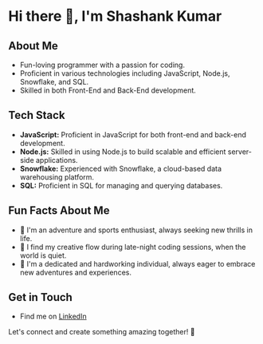 # Hi there 👋, I'm Shashank Kumar

## About Me
- Fun-loving programmer with a passion for coding.
- Proficient in various technologies including JavaScript, Node.js, Snowflake, and SQL.
- Skilled in both Front-End and Back-End development.

## Tech Stack
- **JavaScript:** Proficient in JavaScript for both front-end and back-end development.
- **Node.js:** Skilled in using Node.js to build scalable and efficient server-side applications.
- **Snowflake:** Experienced with Snowflake, a cloud-based data warehousing platform.
- **SQL:** Proficient in SQL for managing and querying databases.

## Fun Facts About Me
- 🌄 I'm an adventure and sports enthusiast, always seeking new thrills in life.
- 🌙 I find my creative flow during late-night coding sessions, when the world is quiet.
- 🚀 I'm a dedicated and hardworking individual, always eager to embrace new adventures and experiences.

## Get in Touch
- Find me on [LinkedIn](https://www.linkedin.com/in/shashank-kumar-sk269)

Let's connect and create something amazing together! 🚀
